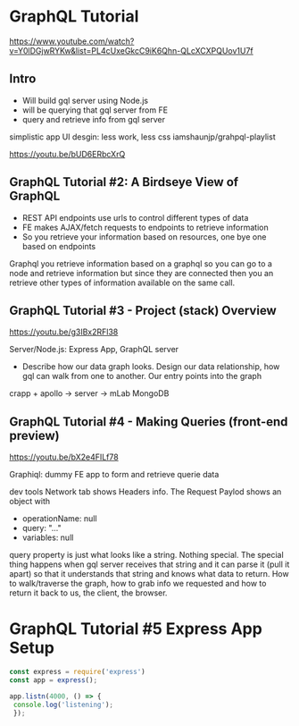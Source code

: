 # GraphQL Tutorial
https://www.youtube.com/watch?v=Y0lDGjwRYKw&list=PL4cUxeGkcC9iK6Qhn-QLcXCXPQUov1U7f

## Intro
* Will build gql server using Node.js
* will be querying that gql server from FE
* query and retrieve info from gql server

simplistic app UI desgin: less work, less css
iamshaunjp/grahpql-playlist

https://youtu.be/bUD6ERbcXrQ
##  GraphQL Tutorial #2: A Birdseye View of GraphQL

* REST API endpoints use urls to control different types of data
* FE makes AJAX/fetch requests to endpoints to retrieve information
* So you retrieve your information based on resources, one bye one based on endpoints

Graphql you retrieve information based on a graphql so you can go to a node and retrieve information but since they are connected then you an retrieve other types of information available on the same call.


## GraphQL Tutorial #3 - Project (stack) Overview
https://youtu.be/g3IBx2RFl38

Server/Node.js: Express App, GraphQL server
* Describe how our data graph looks. Design our data relationship, how gql can walk from one to another. Our entry points into the graph

crapp + apollo -> server -> mLab MongoDB

## GraphQL Tutorial #4 - Making Queries (front-end preview)
https://youtu.be/bX2e4FILf78

Graphiql: dummy FE app to form and retrieve querie data

dev tools Network tab shows Headers info. The Request Paylod shows an object with 
* operationName: null
* query: "..."
* variables: null

query property is just what looks like a string. Nothing special. The special thing happens when gql server receives that string and it can parse it (pull it apart) so that it understands that string and knows what data to return. How to walk/traverse the graph, how to grab info we requested and how to return it back to us, the client, the browser.

# GraphQL Tutorial #5 Express App Setup
```js
const express = require('express')
const app = express();

app.listn(4000, () => {
 console.log('listening');
 });
```
